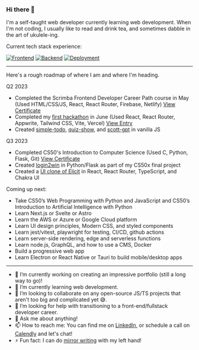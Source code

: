 ### Hi there 👋

I'm a self-taught web developer currently learning web development. When I'm not coding, I usually like to read and drink tea, and sometimes dabble in the art of ukulele-ing.

Current tech stack experience:

[![Frontend](https://skillicons.dev/icons?i=html,css,js,react,tailwind)](https://skillicons.dev)
[![Backend](https://skillicons.dev/icons?i=firebase,appwrite)](https://skillicons.dev)
[![Deployment](https://skillicons.dev/icons?i=vite,vercel,netlify,github)](https://skillicons.dev)

<hr/>

Here's a rough roadmap of where I am and where I'm heading.

Q2 2023 
- Completed the Scrimba Frontend Developer Career Path course in May (Used HTML/CSS/JS, React, React Router, Firebase, Netlify) [View Certificate](https://scrimba.com/certificate/uY52m7Tk/gfrontend)
- Completed my [first hackathon](https://github.com/bk7312/appwrite-hackathon-2023) in June (Used React, React Router, Appwrite, Tailwind CSS, Vite, Vercel) [View Entry](https://bk7312.hashnode.dev/townsquare-an-open-source-forum-for-a-small-town)
- Created [simple-todo](https://github.com/bk7312/simple-todo), [quiz-show](https://github.com/bk7312/quiz-show), and [scott-gpt](https://github.com/bk7312/scott-gpt) in vanilla JS

Q3 2023
- Completed CS50's Introduction to Computer Science (Used C, Python, Flask, Git) [View Certificate](https://cs50.harvard.edu/certificates/0cdbfcb9-cf48-400e-8ede-9259001ddd24)
- Created [login2win](https://github.com/bk7312/cs50x-project) in Python/Flask as part of my CS50x final project
- Created a [UI clone of Elicit](https://github.com/bk7312/elicit-clone) in React, React Router, TypeScript, and Chakra UI

Coming up next:
- Take CS50’s Web Programming with Python and JavaScript and CS50’s Introduction to Artificial Intelligence with Python
- Learn Next.js or Svelte or Astro
- Learn the AWS or Azure or Google Cloud platform
- Learn UI design principles, Modern CSS, and styled components 
- Learn jest/vitest, playwright for testing, CI/CD, github actions
- Learn server-side rendering, edge and serverless functions
- Learn node.js, GraphQL, and how to use a CMS, Docker
- Build a progressive web app
- Learn Electron or React Native or Tauri to build mobile/desktop apps

<hr/>

- 🔭 I’m currently working on creating an impressive portfolio (still a long way to go)!
- 🌱 I’m currently learning web development.
- 👯 I’m looking to collaborate on any open-source JS/TS projects that aren't too big and complicated yet 😅. 
- 🤔 I’m looking for help with transitioning to a front-end/fullstack developer career.
- 💬 Ask me about anything!
- 📫 How to reach me: You can find me on [LinkedIn](https://www.linkedin.com/in/bklim1/), or schedule a call on [Calendly](https://calendly.com/bk7312/call) and let's chat!
- ⚡ Fun fact: I can do [mirror writing](https://en.wikipedia.org/wiki/Mirror_writing) with my left hand!
